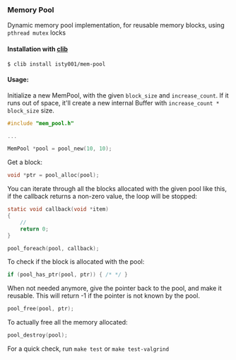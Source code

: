 ### Memory Pool


Dynamic memory pool implementation, for reusable memory blocks, using `pthread mutex` locks

#### Installation with [clib](https://github.com/clibs/clib)

```
$ clib install isty001/mem-pool
```

#### Usage:

Initialize a new MemPool, with the given `block_size` and `increase_count`. 
If it runs out of space, it'll create a new internal Buffer with `increase_count * block_size` size.

```c
#include "mem_pool.h"

... 

MemPool *pool = pool_new(10, 10);
```

Get a block:

```c
void *ptr = pool_alloc(pool);
```

You can iterate through all the blocks allocated with the given pool like this, if
the callback returns a non-zero value, the loop will be stopped:

```c
static void callback(void *item)
{
    //
    return 0;
}

pool_foreach(pool, callback);
```

To check if the block is allocated with the pool:

```c
if (pool_has_ptr(pool, ptr)) { /* */ }
```

When not needed anymore, give the pointer back to the pool, and make it reusable. This will return -1
if the pointer is not known by the pool.

```c
pool_free(pool, ptr);
```

To actually free all the memory allocated:

```c
pool_destroy(pool);
```

For a quick check, run `make test` or `make test-valgrind` 
